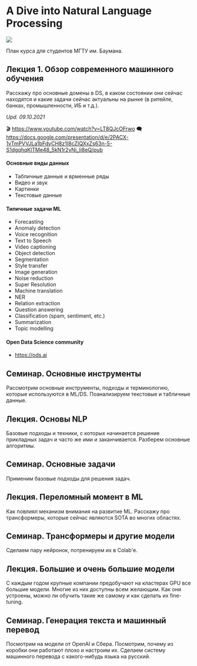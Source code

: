 # A Dive into Natural Language Processing

![](https://i.imgur.com/fHnpcua.png)

План курса для студентов МГТУ им. Баумана.

## Лекция 1. Обзор современного машинного обучения

Расскажу про основные домены в DS, в каком состоянии они сейчас находятся и какие задачи сейчас актуальны на рынке (в ритейле, банках, промышленности, ИБ и т.д.).

_Upd. 09.10.2021_

🎬 https://www.youtube.com/watch?v=LT8QJcOFrwo
🗨️ https://docs.google.com/presentation/d/e/2PACX-1vTmPVVJLa1bFdyCH8z1I8cZIQXxZs63n-5-S1dgqhqKlTMe48_5kN1r2yNi_Ii8eQ/pub

#### Основные виды данных

- Табличные данные и врменные ряды
- Видео и звук
- Картинки
- Текстовые данные

#### Типичные задачи ML

- Forecasting
- Anomaly detection
- Voice recognition
- Text to Speech
- Video captioning
- Object detection
- Segmentation
- Style transfer
- Image generation
- Noise reduction
- Super Resolution
- Machine translation
- NER
- Relation extraction
- Question answering
- Classification (spam, sentiment, etc.)
- Summarization
- Topic modelling

#### Open Data Science community

- https://ods.ai

## Семинар. Основные инструменты

Рассмотрим основные инструменты, подходы и терминологию, которые используются в ML/DS. Поанализируем текстовые и табличные данные.

## Лекция. Основы NLP

Базовые подходы и техники, с которых начинается решение прикладных задач и часто же ими и заканчивается. Разберем основные алгоритмы.

## Семинар. Основные задачи

Применим базовые подходы для решения задач.

## Лекция. Переломный момент в ML

Как повлиял механизм внимания на развитие ML. Расскажу про трансформеры, которые сейчас являются SOTA во многих областях.

## Семинар. Трансформеры и другие модели

Сделаем пару нейронок, потренируем их в Colab'e.

## Лекция. Большие и очень большие модели

С каждым годом крупные компании предобучают на кластерах GPU все большие модели. Многие из них доступны всем желающим. Как они устроены, можно ли обучить такие же самому и как сделать их fine-tuning.

## Семинар. Генерация текста и машинный перевод

Посмотрим на модели от OpenAI и Сбера. Посмотрим, почему из коробки они работают плохо и настроим их. Сделаем систему машинного перевода с какого-нибудь языка на русский.

